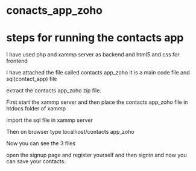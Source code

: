 # conacts_app_zoho
# steps for running the contacts app
I have used php and xammp server as backend and html5 and css for frontend

I have attached the file called contacts app_zoho it is a main code file and sql(contact_app) file

extract the contacts app_zoho zip file.

First start the xammp server and then place the contacts app_zoho file in htdocs folder of xammp

import the sql file in xammp server 

Then on browser type localhost/contacts app_zoho

Now you can see the 3 files

open the signup page and register yourself and then signin and now you can save your contacts.
